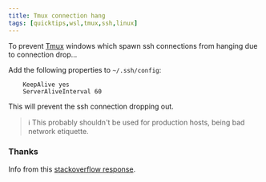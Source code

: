 ```yaml
---
title: Tmux connection hang
tags: [quicktips,wsl,tmux,ssh,linux]
---
```

To prevent [Tmux](https://tmux.github.io/) windows which spawn ssh 
connections from hanging due to connection drop...
<!--more-->

Add the following properties to `~/.ssh/config`:

```
    KeepAlive yes
    ServerAliveInterval 60
```
This will prevent the ssh connection dropping out.

> :information_source: This probably shouldn't be used for production hosts, being bad network etiquette.

### Thanks

Info from this [stackoverflow response](https://serverfault.com/a/663626/547541).
